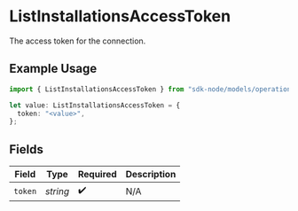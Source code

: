 # ListInstallationsAccessToken

The access token for the connection.

## Example Usage

```typescript
import { ListInstallationsAccessToken } from "sdk-node/models/operations";

let value: ListInstallationsAccessToken = {
  token: "<value>",
};
```

## Fields

| Field              | Type               | Required           | Description        |
| ------------------ | ------------------ | ------------------ | ------------------ |
| `token`            | *string*           | :heavy_check_mark: | N/A                |
